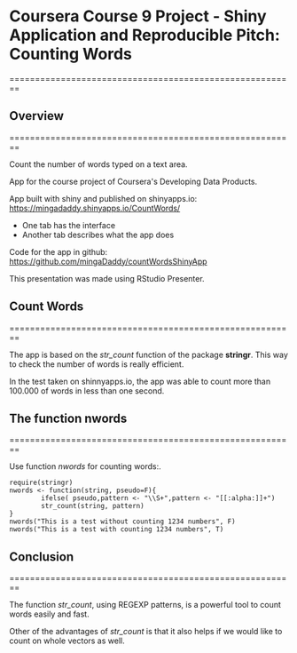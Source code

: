 # Coursera Course 9 Project - Shiny Application and Reproducible Pitch: Counting Words
========================================================


## Overview
========================================================

Count the number of words typed on a text area.

App for the course project of Coursera's Developing Data Products.

App built with shiny and published on shinyapps.io: https://mingadaddy.shinyapps.io/CountWords/
- One tab has the interface
- Another tab describes what the app does

Code for the app in github: https://github.com/mingaDaddy/countWordsShinyApp

This presentation was made using RStudio Presenter.

## Count Words
========================================================

The app is based on the *str_count* function of the package **stringr**. This way to check the number of words is really efficient.

In the test taken on shinnyapps.io, the app was able to count more than 100.000 of words in less than one second.

## The function nwords
========================================================

Use function *nwords* for counting words:.

```{r, echo=T}
require(stringr)
nwords <- function(string, pseudo=F){
        ifelse( pseudo,pattern <- "\\S+",pattern <- "[[:alpha:]]+")
        str_count(string, pattern)
}
nwords("This is a test without counting 1234 numbers", F)
nwords("This is a test with counting 1234 numbers", T)
```

## Conclusion
========================================================

The function *str_count*, using REGEXP patterns, is a powerful tool to count words easily and fast.

Other of the advantages of *str_count* is that it also helps if we would like to count on whole vectors as well.
